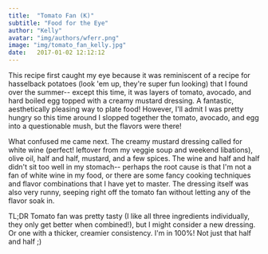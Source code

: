 ```yaml
---
title:  "Tomato Fan (K)"
subtitle: "Food for the Eye"
author: "Kelly"
avatar: "img/authors/wferr.png"
image: "img/tomato_fan_kelly.jpg"
date:   2017-01-02 12:12:12
---
```


This recipe first caught my eye because it was reminiscent of a recipe for
hasselback potatoes (look 'em up, they're super fun looking) that I found over
the summer-- except this time, it was layers of tomato, avocado, and hard
boiled egg topped with a creamy mustard dressing. A fantastic, aesthetically
pleasing way to plate food! However, I'll admit I was pretty hungry so this
time around I slopped together the tomato, avocado, and egg into a questionable
mush, but the flavors were there! 

What confused me came next. The creamy mustard dressing called for white wine
(perfect! leftover from my veggie soup and weekend libations), olive oil, half
and half, mustard, and a few spices. The wine and half and half didn't sit too
well in my stomach-- perhaps the root cause is that I'm not a fan of white wine
in my food, or there are some fancy cooking techniques and flavor combinations
that I have yet to master. The dressing itself was also very runny, seeping
right off the tomato fan without letting any of the flavor soak in. 

TL;DR Tomato fan was pretty tasty (I like all three ingredients individually,
they only get better when combined!), but I might consider a new dressing. Or
one with a thicker, creamier consistency. I'm in 100%! Not just that half and
half ;)
